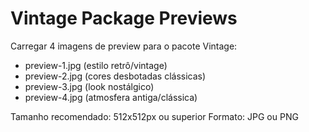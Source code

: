 # Vintage Package Previews

Carregar 4 imagens de preview para o pacote Vintage:
- preview-1.jpg (estilo retrô/vintage)
- preview-2.jpg (cores desbotadas clássicas)
- preview-3.jpg (look nostálgico)
- preview-4.jpg (atmosfera antiga/clássica)

Tamanho recomendado: 512x512px ou superior
Formato: JPG ou PNG
